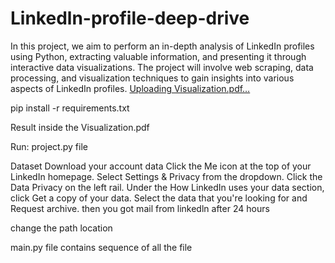 # Linkedln-profile-deep-drive
In this project, we aim to perform an in-depth analysis of LinkedIn profiles using Python, extracting valuable information, and presenting it through interactive data visualizations. The project will involve web scraping, data processing, and visualization techniques to gain insights into various aspects of LinkedIn profiles.
[Uploading Visualization.pdf…]()

pip install -r requirements.txt


Result inside the  Visualization.pdf


Run: project.py file 

Dataset
Download your account data
Click the Me icon at the top of your LinkedIn homepage.
Select Settings & Privacy from the dropdown.
Click the Data Privacy on the left rail.
Under the How LinkedIn uses your data section, click Get a copy of your data.
Select the data that you're looking for and Request archive.
then you got mail from linkedln after 24 hours

change the path location 

main.py file contains sequence of all the file
